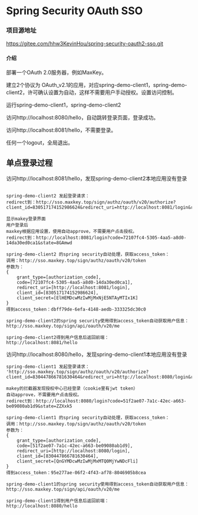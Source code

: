 # Spring Security OAuth SSO

### 项目源地址

https://gitee.com/hhw3KevinHou/spring-security-oauth2-sso.git 


#### 介绍
部署一个OAuth 2.0服务器，例如MaxKey。

建立2个协议为 OAuth_v2.1的应用，对应spring-demo-client1，spring-demo-client2，许可确认设置为自动，这样不需要用户手动授权。设置访问控制。





运行spring-demo-client1，spring-demo-client2

访问http://localhost:8080/hello，自动跳转登录页面，登录成功。

访问http://localhost:8081/hello，不需要登录。



任何一个logout，全局退出。



## 单点登录过程

访问http://localhost:8081/hello，发现spring-demo-client2本地应用没有登录

```

spring-demo-client2 发起登录请求：
redirect到：http://sso.maxkey.top/sign/authz/oauth/v20/authorize?client_id=830517174152986624&redirect_uri=http://localhost:8081/login&response_type=code&state=8GAmwd'

显示makey登录界面
用户登录后
maxkey根据应用设置，使用自动approve，不需要用户点击授权。
redirect到：http://localhost:8081/login?code=72107fc4-5305-4aa5-a8d0-14da30ed0ca1&state=8GAmwd

spring-demo-client2 的spring security自动处理，获取access_token：
调用：http://sso.maxkey.top/sign/authz/oauth/v20/token
参数为：
{
    grant_type=[authorization_code], 
    code=[72107fc4-5305-4aa5-a8d0-14da30ed0ca1], 
    redirect_uri=[http://localhost:8081/login], 
    client_id=[830517174152986624], 
    client_secret=[ElHEMDcwMzIwMjMxNjE5NTAyMTIx1K]
}
得到access_token：dbff79de-6efa-4148-aedb-333325dc30c0

spring-demo-client2的spring security使用得到access_token自动获取用户信息：
http://sso.maxkey.top/sign/api/oauth/v20/me

spring-demo-client2得到用户信息后返回前端：
http://localhost:8081/hello

```



访问http://localhost:8080/hello，发现spring-demo-client1本地应用没有登录

```
spring-demo-client1 发起登录请求：
'http://sso.maxkey.top/sign/authz/oauth/v20/authorize?client_id=830447866781630464&redirect_uri=http://localhost:8080/login&response_type=code&state=ZZXxk5'

makey的拦截器发现授权中心已经登录（cookie里有jwt token）
自动approve，不需要用户点击授权。
redirect到：http://localhost:8080/login?code=51f2ae07-7a1c-42ec-a663-be09080ab1d9&state=ZZXxk5

spring-demo-client1 的spring security自动处理，获取access_token：
调用：http://sso.maxkey.top/sign/authz/oauth/v20/token
参数为：
{
    grant_type=[authorization_code], 
    code=[51f2ae07-7a1c-42ec-a663-be09080ab1d9], 
    redirect_uri=[http://localhost:8080/login], 
    client_id=[830447866781630464], 
    client_secret=[QnGYMDcwMzIwMjMxMTQ0MjYwNDcFli]
}
得到access_token：95e277ae-06f2-4f43-af78-8046905b8cea

spring-demo-client1的spring security使用得到access_token自动获取用户信息：
http://sso.maxkey.top/sign/api/oauth/v20/me

spring-demo-client1得到用户信息后返回前端：
http://localhost:8080/hello


```



